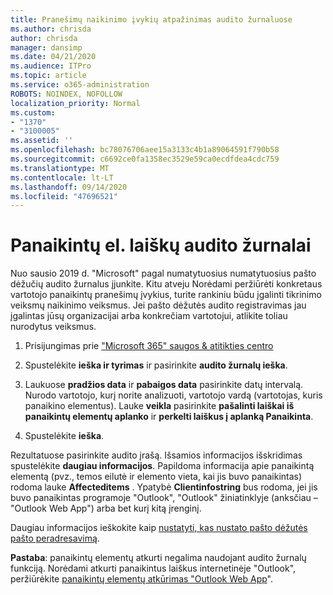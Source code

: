 ```yaml
---
title: Pranešimų naikinimo įvykių atpažinimas audito žurnaluose
ms.author: chrisda
author: chrisda
manager: dansimp
ms.date: 04/21/2020
ms.audience: ITPro
ms.topic: article
ms.service: o365-administration
ROBOTS: NOINDEX, NOFOLLOW
localization_priority: Normal
ms.custom:
- "1370"
- "3100005"
ms.assetid: ''
ms.openlocfilehash: bc78076706aee15a3133c4b1a89064591f790b58
ms.sourcegitcommit: c6692ce0fa1358ec3529e59ca0ecdfdea4cdc759
ms.translationtype: MT
ms.contentlocale: lt-LT
ms.lasthandoff: 09/14/2020
ms.locfileid: "47696521"
---
```

# <a name="audit-logs-for-deleted-email-messages"></a>Panaikintų el. laiškų audito žurnalai

Nuo sausio 2019 d. "Microsoft" pagal numatytuosius numatytuosius pašto dėžučių audito žurnalus įjunkite. Kitu atveju Norėdami peržiūrėti konkretaus vartotojo panaikintų pranešimų įvykius, turite rankiniu būdu įgalinti tikrinimo veiksmų naikinimo veiksmus. Jei pašto dėžutės audito registravimas jau įgalintas jūsų organizacijai arba konkrečiam vartotojui, atlikite toliau nurodytus veiksmus.

1. Prisijungimas prie ["Microsoft 365" saugos & atitikties centro](https://protection.office.com/)

2. Spustelėkite **ieška ir tyrimas** ir pasirinkite **audito žurnalų ieška**.

3. Laukuose **pradžios data** ir **pabaigos data** pasirinkite datų intervalą. Nurodo vartotojo, kurį norite analizuoti, vartotojo vardą (vartotojas, kuris panaikino elementus). Lauke **veikla** pasirinkite **pašalinti laiškai iš panaikintų elementų aplanko** ir **perkelti laiškus į aplanką Panaikinta**.

4. Spustelėkite **ieška**.

Rezultatuose pasirinkite audito įrašą. Išsamios informacijos išskridimas spustelėkite **daugiau informacijos**. Papildoma informacija apie panaikintą elementą (pvz., temos eilutė ir elemento vieta, kai jis buvo panaikintas) rodoma lauke **Affecteditems** . Ypatybė **Clientinfostring** bus rodoma, jei jis buvo panaikintas programoje "Outlook", "Outlook" žiniatinklyje (anksčiau – "Outlook Web App") arba bet kurį kitą įrenginį.

Daugiau informacijos ieškokite kaip [nustatyti, kas nustato pašto dėžutės pašto peradresavimą](https://docs.microsoft.com/microsoft-365/compliance/auditing-troubleshooting-scenarios#determine-if-a-user-deleted-email-items).

**Pastaba**: panaikintų elementų atkurti negalima naudojant audito žurnalų funkciją. Norėdami atkurti panaikintus laiškus internetinėje "Outlook", peržiūrėkite [panaikintų elementų atkūrimas "Outlook Web App](https://support.office.com/article/C3D8FC15-EEEF-4F1C-81DF-E27964B7EDD4)".
